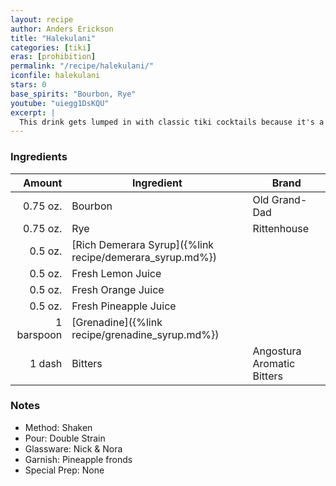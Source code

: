 ```yaml
---
layout: recipe
author: Anders Erickson
title: "Halekulani"
categories: [tiki]
eras: [prohibition]
permalink: "/recipe/halekulani/"
iconfile: halekulani
stars: 0
base_spirits: "Bourbon, Rye"
youtube: "uiegg1DsKQU"
excerpt: |
  This drink gets lumped in with classic tiki cocktails because it's a tropical recipe from around the same era. There are a few key differences, though.The Halekulani calls for whiskey instead of rum, it's served up rather than over crushed ice, and it was created on an actual Polynesian island. But it is still dangerously easy to drink and will have you wishing you were on a tropical beach somewhere. 
---
```


### Ingredients

|     Amount | Ingredient                                               | Brand                      |
| ---------: | -------------------------------------------------------- | -------------------------- |
|   0.75 oz. | Bourbon                                                  | Old Grand-Dad              |
|   0.75 oz. | Rye                                                      | Rittenhouse                |
|    0.5 oz. | [Rich Demerara Syrup]({%link recipe/demerara_syrup.md%}) |
|    0.5 oz. | Fresh Lemon Juice                                        |
|    0.5 oz. | Fresh Orange Juice                                       |
|    0.5 oz. | Fresh Pineapple Juice                                    |
| 1 barspoon | [Grenadine]({%link recipe/grenadine_syrup.md%})          |
|     1 dash | Bitters                                                  | Angostura Aromatic Bitters |

### Notes

- Method: Shaken
- Pour: Double Strain
- Glassware: Nick & Nora
- Garnish: Pineapple fronds
- Special Prep: None
